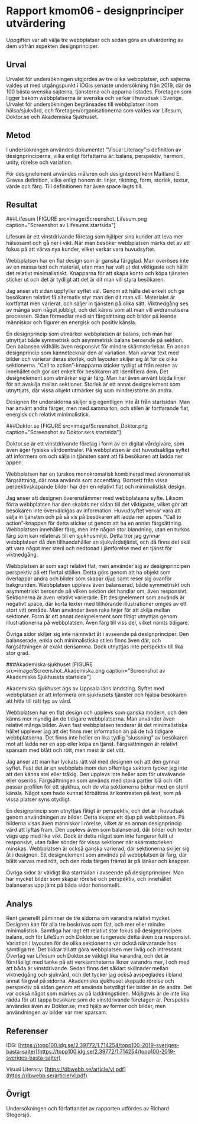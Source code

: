 ---
---
Rapport kmom06 - designprinciper utvärdering
=========================
Uppgiften var att välja tre webbplatser och sedan göra en utvärdering av dem utifrån aspekten designprinciper.

Urval
-----------------------
Urvalet för undersökningen utgjordes av tre olika webbplatser, och sajterna valdes ut med utgångspunkt i IDG:s senaste undersökning från 2019, där de 100 bästa svenska sajterna, tjänsterna och apparna listades. Företagen som ligger bakom webbplatserna är svenska och verkar i huvudsak i Sverige. Urvalet för undersökningen begränsades till webbplatser inom hälsa/sjukvård, och företagen/organisationerna som valdes var Lifesum, Doktor.se och Akademiska Sjukhuset.

Metod
-----------------------
I undersökningen användes dokumentet ”Visual Literacy”:s definition av designprinciperna, vilka enligt författarna är: balans, perspektiv, harmoni, unity, rörelse och variation.

För designelement användes målaren och designteoretikern Maitland E. Graves definition, vilka enligt honom är: linjer, riktning, form, storlek, textur, värde och färg. Till definitionen har även space lagts till.

Resultat
-----------------------
###Lifesum
[FIGURE src=image/Screenshot_Lifesum.png caption="Screenshot av Lifesums startsida"]

Lifesum är ett vinstdrivande företag som hjälper sina kunder att leva mer hälsosamt och gå ner i vikt. När man besöker webbplatsen märks det av ett fokus på att värva nya kunder, vilket verkar vara huvudsyftet.

Webbplatsen har en flat design som är ganska färgglad. Man överöses inte av en massa text och material, utan man har valt ut det viktigaste och hållit det relativt minimalistiskt. Knapparna för att skapa konto och köpa tjänsten sticker ut och det är tydligt att det är dit man vill styra besökaren.

Jag anser att sidan uppfyller syftet väl. Genom att hålla det enkelt och ge besökaren relativt få alternativ styr man den dit man vill. Materialet är kortfattat men varierat, och säljer in tjänsten på olika sätt. Viktnedgång ses av många som något jobbigt, och det känns som att man vill avdramatisera processen. Sidan förmedlar med sin färgsättning och bilder på leende människor och figurer en energisk och positiv känsla.

En designprincip som utmärker webbplatsen är balans, och man har utnyttjat både symmetrisk och asymmetrisk balans beroende på sektion. Den balansen vidhålls även responsivt för mindre skärmstorlekar. En annan designprincip som kännetecknar den är variation. Man varvar text med bilder och varierar deras storlek, och layouten skiljer sig åt för de olika sektionerna. ”Call to action”-knapparna sticker tydligt ut från resten av innehållet och gör det enkelt för besökaren att identifiera dem. Det designelement som utmärker sig är färg. Man har även använt böjda linjer för att avskilja mellan sektioner. Storlek är ett annat designelement som utnyttjats, där vissa objekt utmärker sig som mindre/större än andra.

Designen för undersidorna skiljer sig egentligen inte åt från startsidan. Man har använt andra färger, men med samma ton, och stilen är fortfarande flat, energisk och relativt minimalistisk.

###Doktor.se
[FIGURE src=image/Screenshot_Doktor.png caption="Screenshot av Doktor.se:s startsida"]

Doktor.se är ett vinstdrivande företag i form av en digital vårdgivare, som även äger fysiska vårdcentraler. På webbplatsen är det huvudsakliga syftet att informera om och sälja in tjänsten samt att få besökaren att ladda ner appen.

Webbplatsen har en turskos monokromatisk kombinerad med akronomatisk färgsättning, där rosa används som accentfärg. Bortsett från vissa perpektivskapande bilder har den en relativt flat och minimalistisk design.

Jag anser att designen överenstämmer med webbplatsens syfte. Liksom förra webbplatsen har den skalats ner sidan till det viktigaste, vilket gör att besökaren inte överväldigas av information. Huvudsyftet verkar vara att sälja in tjänsten och på så vis på besökaren att ladda ner appen. ”Call to action”-knappen för detta sticker ut genom att ha en annan färgsättning. Webbplatsen innehåller färg, men inte någon stor blandning, utan en turkos färg som kan relateras till en sjukhusmiljö. Detta tror jag gynnar webbplatsen då den tillhandahåller en sjukvårdstjänst, och då finns det skäl att vara något mer steril och nedtonad i jämförelse med en tjänst för viktnedgång.

Webbplatsen är som sagt relativt flat, men använder sig av designprincipen perspektiv på ett flertal ställen. Detta görs genom att ha objekt som överlappar andra och bilder som skapar djup samt reser sig ovanför bakgrunden. Webbplatsen upplevs även balanserad, både symmetriskt och asymmetriskt beroende på vilken sektion det handlar om, även responsivt. Sektionerna är även relativt varierade. Ett designelement som används är negativt space, där korta texter med tillhörande illustrationer omges av ett stort vitt område. Man använder även raka linjer för att skilja mellan sektioner. Form är ett annat designelement som flitigt utnyttjas genom illustrationerna på webbplatsen. Även färg till viss del, vilket nämts tidigare.

Övriga sidor skiljer sig inte nämnvärt åt i avseende på designprinciper. Den balanserade, enkla och minimalistiska stilen finns även där, och färgsättningen är exakt densamma. Dock utnyttjas inte perspektiv till lika stor grad.

###Akademiska sjukhuset
[FIGURE src=image/Screenshot_Akademiska.png caption="Screenshot av Akademiska Sjukhusets startsida"]

Akademiska sjukhuset ägs av Uppsala läns landsting. Syftet med webbplatsen är att informera om sjukhusets tjänster och hjälpa besökaren att hitta till rätt typ av vård.

Webbplatsen har en flat design och upplevs som ganska modern, och den känns mer myndig än de tidigare webbplatserna. Man använder även relativt många bilder. Även fast webbplatsen tenderar åt det minimalistiska hållet upplever jag att det finns mer information än på de två tidigare webbplatserna. Det finns inte heller en lika tydlig ”slussning” av besökaren mot att ladda ner en app eller köpa en tjänst. Färgsättningen är relativt sparsam med blått och rött, men mest är det vitt.

Jag anser att man har lyckats rätt väl med designen och att den gynnar syftet. Fast det är en webbplats inom den offentliga sektorn tycker jag inte att den känns stel eller tråkig. Den upplevs inte heller som för utsvävande eller oseriös. Färgsättningen som används med stora partier blå och rött passar profilen för ett sjukhus, och de vita sektionerna bidrar med en steril känsla. Något som hade kunnat förbättras är kontrasten på text, som på vissa platser syns otydligt.

En designprincip som utnyttjas flitigt är perspektiv, och det är i huvudsak genom användningen av bilder. Detta skapar ett djup på webbplatsen. På bilderna visas även människor i rörelse, vilket är en annan designprincip värd att lyftas fram. Den upplevs även som balanserad, där bilder och texter vägs upp med lika vikt. Dock är detta något som inte fungerar fullt ut responsivt, utan faller sönder för vissa sektioner när skärmstorleken minskas. Webbplatsen är också ganska varierad, där sektionerna skiljer sig åt i designen. Ett designelement som används på webbplatsen är färg, där blått varvas med rött, och den röda färgen främst är på länkar och knappar.

Övriga sidor är väldigt lika startsidan i avseende på designprinciper. Man har mycket bilder som skapar rörelse och perspektiv, och innehållet balanseras upp jämt på båda sidor horisontellt.

Analys
-----------------------
Rent generellt påminner de tre sidorna om varandra relativt mycket. Designen kan för alla tre beskrivas som flat, och mer eller mindre minimalistisk. Samtliga har lagt ett relativt stor fokus på designprincipen balans, och för LifeSum och Doktor.se fungerade detta även bra responsivt. Variation i layouten för de olika sektionerna var också närvarande hos samtliga tre. Det bidrar till att göra webbplatsen mer livlig och intressant. Överlag var Lifesum och Doktor.se väldigt lika varandra, och det är förståeligt med tanke på att verksamheterna liknar varandra mer, i och med att båda är vinstdrivande. Sedan finns det såklart skillnader mellan viktnedgång och sjukvård, och det tycker jag också avspeglades i bland annat färgval på sidorna. Akademiska sjukhuset skapade rörelse och perspektiv på sidan genom att använda betydligt fler bilder än de andra. Det var också något som märkes av på laddningstiden. Möjligtvis är de inte lika rädda för att tappa besökare som de vinstdrivande företagen är. Perspektiv användes även av Doktor.se, med hjälp av former och bilder, men användningen av bilder var mer sparsam.

Referenser
-----------------------
IDG: [https://topp100.idg.se/2.39772/1.714254/topp100-2019-sveriges-basta-sajter](https://topp100.idg.se/2.39772/1.714254/topp100-2019-sveriges-basta-sajter)

Visual Literacy: [https://dbwebb.se/article/vl.pdf](https://dbwebb.se/article/vl.pdf)

Övrigt
-----------------------
Undersökningen och författandet av rapporten utfördes av Richard Stegersjö.
